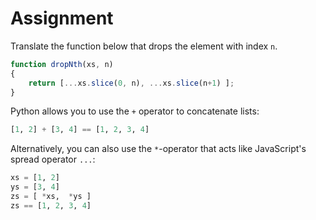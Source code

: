 # Assignment

Translate the function below that drops the element with index `n`.

```javascript
function dropNth(xs, n)
{
    return [...xs.slice(0, n), ...xs.slice(n+1) ];
}
```

Python allows you to use the `+` operator to concatenate lists:

```python
[1, 2] + [3, 4] == [1, 2, 3, 4]
```

Alternatively, you can also use the `*`-operator that acts like JavaScript's spread operator `...`:

```python
xs = [1, 2]
ys = [3, 4]
zs = [ *xs,  *ys ]
zs == [1, 2, 3, 4]
```
